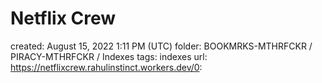 # Netflix Crew

created: August 15, 2022 1:11 PM (UTC)
folder: BOOKMRKS-MTHRFCKR / PIRACY-MTHRFCKR / Indexes
tags: indexes
url: https://netflixcrew.rahulinstinct.workers.dev/0: